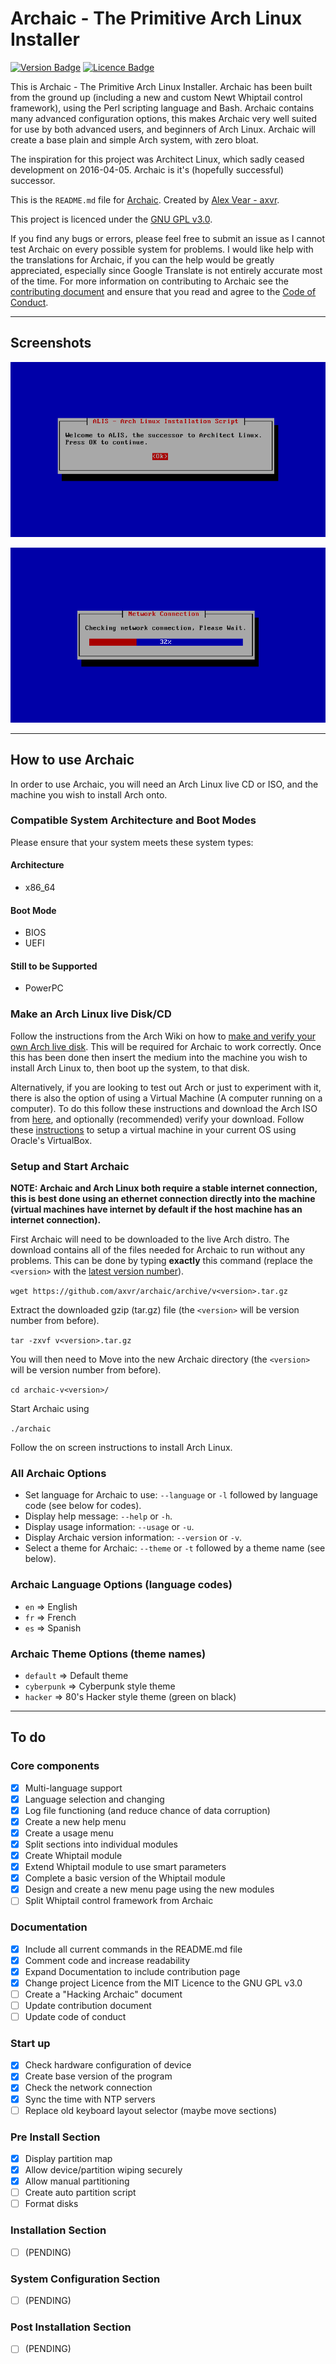 # Archaic - The Primitive Arch Linux Installer


<!-- Badges made using https://shields.io/ -->
[![Version Badge](https://img.shields.io/badge/Version-v0.3.1-brightgreen.svg)](https://github.com/axvr/archaic/releases)
[![Licence Badge](https://img.shields.io/badge/Licence-GNU_GPL_v3.0-blue.svg)](https://github.com/axvr/archaic/blob/master/LICENCE)

This is Archaic - The Primitive Arch Linux Installer. Archaic has been built from the ground up (including a new and custom Newt Whiptail control framework), using the Perl scripting language and Bash. Archaic contains many advanced configuration options, this makes Archaic very well suited for use by both advanced users, and beginners of Arch Linux. Archaic will create a base plain and simple Arch system, with zero bloat.

The inspiration for this project was Architect Linux, which sadly ceased development on 2016-04-05. Archaic is it's (hopefully successful) successor.

This is the `README.md` file for [Archaic](https://github.com/axvr/archaic). Created by [Alex Vear - axvr](https://github.com/axvr).

This project is licenced under the [GNU GPL v3.0](https://github.com/axvr/archaic/blob/master/LICENCE).

If you find any bugs or errors, please feel free to submit an issue as I cannot test Archaic on every possible system for problems. I would like help with the translations for Archaic, if you can the help would be greatly appreciated, especially since Google Translate is not entirely accurate most of the time. For more information on contributing to Archaic see the [contributing document](https://github.com/axvr/archaic/blob/master/docs/CONTRIBUTING.md) and ensure that you read and agree to the [Code of Conduct](https://github.com/axvr/archaic/blob/master/docs/CODE_OF_CONDUCT.md).

---

## Screenshots

<!-- TODO create new screenshots (and place in codedump to shrink download size)-->

![Welcome Screen](docs/screenshots/001-alis-welcome-screen.png)

![Network Check](docs/screenshots/003-alis-network-check.png)


---

## How to use Archaic

In order to use Archaic, you will need an Arch Linux live CD or ISO, and the machine you wish to install Arch onto.

### Compatible System Architecture and Boot Modes

Please ensure that your system meets these system types:

#### Architecture

* x86_64

#### Boot Mode

* BIOS
* UEFI

#### Still to be Supported

* PowerPC


### Make an Arch Linux live Disk/CD

Follow the instructions from the Arch Wiki on how to [make and verify your own Arch live disk](https://wiki.archlinux.org/index.php/Category:Getting_and_installing_Arch). This will be required for Archaic to work correctly. Once this has been done then insert the medium into the machine you wish to install Arch Linux to, then boot up the system, to that disk.

Alternatively, if you are looking to test out Arch or just to experiment with it, there is also the option of using a Virtual Machine (A computer running on a computer). To do this follow these instructions and download the Arch ISO from [here](https://wiki.archlinux.org/index.php/Category:Getting_and_installing_Arch), and optionally (recommended) verify your download. Follow these [instructions](https://www.virtualbox.org/manual/ch01.html) to setup a virtual machine in your current OS using Oracle's VirtualBox.

### Setup and Start Archaic

**NOTE: Archaic and Arch Linux both require a stable internet connection, this is best done using an ethernet connection directly into the machine (virtual machines have internet by default if the host machine has an internet connection).**

First Archaic will need to be downloaded to the live Arch distro. The download contains all of the files needed for Archaic to run without any problems. This can be done by typing **exactly** this command (replace the `<version>` with the [latest version number](https://github.com/axvr/archaic/releases)).

`wget https://github.com/axvr/archaic/archive/v<version>.tar.gz`

Extract the downloaded gzip (tar.gz) file (the `<version>` will be version number from before).

`tar -zxvf v<version>.tar.gz`

You will then need to Move into the new Archaic directory (the `<version>` will be version number from before).

`cd archaic-v<version>/`

Start Archaic using

`./archaic`

Follow the on screen instructions to install Arch Linux.


### All Archaic Options

* Set language for Archaic to use: `--language` or `-l` followed by language code (see below for codes).
* Display help message: `--help` or `-h`.
* Display usage information: `--usage` or `-u`.
* Display Archaic version information: `--version` or `-v`.
* Select a theme for Archaic: `--theme` or `-t` followed by a theme name (see below).


### Archaic Language Options (language codes)

* `en` => English
* `fr` => French
* `es` => Spanish


### Archaic Theme Options (theme names)

* `default`   => Default theme
* `cyberpunk` => Cyberpunk style theme
* `hacker`    => 80's Hacker style theme (green on black)


---


## To do

### Core components

* [x] Multi-language support
* [x] Language selection and changing
* [x] Log file functioning (and reduce chance of data corruption)
* [x] Create a new help menu
* [x] Create a usage menu
* [x] Split sections into individual modules
* [x] Create Whiptail module
* [x] Extend Whiptail module to use smart parameters
* [x] Complete a basic version of the Whiptail module
* [x] Design and create a new menu page using the new modules
* [ ] Split Whiptail control framework from Archaic

### Documentation

* [x] Include all current commands in the README.md file
* [x] Comment code and increase readability
* [x] Expand Documentation to include contribution page
* [x] Change project Licence from the MIT Licence to the GNU GPL v3.0
* [ ] Create a "Hacking Archaic" document
* [ ] Update contribution document
* [ ] Update code of conduct

### Start up

* [x] Check hardware configuration of device
* [x] Create base version of the program
* [x] Check the network connection
* [x] Sync the time with NTP servers
* [ ] Replace old keyboard layout selector (maybe move sections)

### Pre Install Section

* [x] Display partition map
* [x] Allow device/partition wiping securely
* [x] Allow manual partitioning
* [ ] Create auto partition script
* [ ] Format disks

### Installation Section

* [ ] (PENDING)

### System Configuration Section

* [ ] (PENDING)

### Post Installation Section

* [ ] (PENDING)
